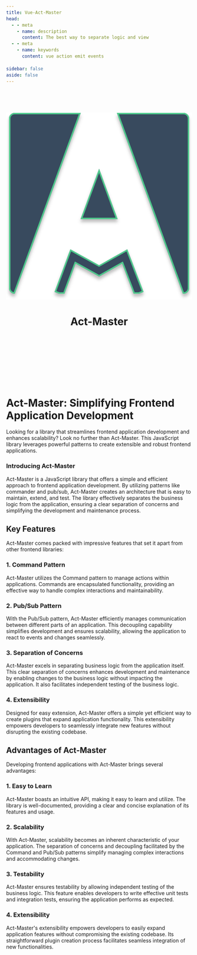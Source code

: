 ```yaml
---
title: Vue-Act-Master
head:
  - - meta
    - name: description
      content: The best way to separate logic and view
  - - meta
    - name: keywords
      content: vue action emit events

sidebar: false
aside: false
---
```


<div align="center" style="padding-top:4rem; padding-bottom:8rem;">
  <img src="/assets/act-master-logo.svg" alt="vue-act-master">

  <h1>Act-Master</h1>
</div>

# Act-Master: Simplifying Frontend Application Development
Looking for a library that streamlines frontend application development and enhances scalability? Look no further than Act-Master. This JavaScript library leverages powerful patterns to create extensible and robust frontend applications.

### Introducing Act-Master
Act-Master is a JavaScript library that offers a simple and efficient approach to frontend application development. By utilizing patterns like commander and pub/sub, Act-Master creates an architecture that is easy to maintain, extend, and test. The library effectively separates the business logic from the application, ensuring a clear separation of concerns and simplifying the development and maintenance process.

## Key Features
Act-Master comes packed with impressive features that set it apart from other frontend libraries:

### 1. Command Pattern
Act-Master utilizes the Command pattern to manage actions within applications. Commands are encapsulated functionality, providing an effective way to handle complex interactions and maintainability.

### 2. Pub/Sub Pattern
With the Pub/Sub pattern, Act-Master efficiently manages communication between different parts of an application. This decoupling capability simplifies development and ensures scalability, allowing the application to react to events and changes seamlessly.

### 3. Separation of Concerns
Act-Master excels in separating business logic from the application itself. This clear separation of concerns enhances development and maintenance by enabling changes to the business logic without impacting the application. It also facilitates independent testing of the business logic.

### 4. Extensibility
Designed for easy extension, Act-Master offers a simple yet efficient way to create plugins that expand application functionality. This extensibility empowers developers to seamlessly integrate new features without disrupting the existing codebase.

## Advantages of Act-Master
Developing frontend applications with Act-Master brings several advantages:

### 1. Easy to Learn
Act-Master boasts an intuitive API, making it easy to learn and utilize. The library is well-documented, providing a clear and concise explanation of its features and usage.

### 2. Scalability
With Act-Master, scalability becomes an inherent characteristic of your application. The separation of concerns and decoupling facilitated by the Command and Pub/Sub patterns simplify managing complex interactions and accommodating changes.

### 3. Testability
Act-Master ensures testability by allowing independent testing of the business logic. This feature enables developers to write effective unit tests and integration tests, ensuring the application performs as expected.

### 4. Extensibility
Act-Master's extensibility empowers developers to easily expand application features without compromising the existing codebase. Its straightforward plugin creation process facilitates seamless integration of new functionalities.

